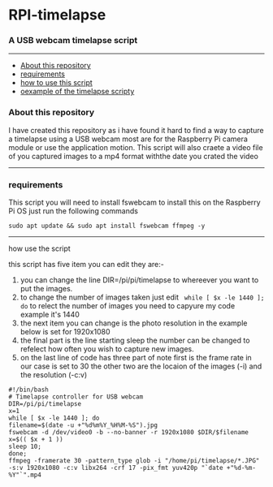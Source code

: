 # RPI-timelapse
### A USB webcam timelapse script

---

- [About this repository](#about)
- [requirements](#requirements)
- [how to use this script](#howto)
- [oexample of the timelapse  scripty](#code)



### <a name="about">About this repository</a>

I have created this repository as i have found it hard to find a way to capture a timelapse using a USB webcam most are for the Raspberry Pi camera module or use the application motion. This script will also craete a video file of you captured images to a mp4 format withthe date you crated the video

---

### <a name="requirements">requirements</a>
 This script you will need to install fswebcam to install this on the Raspberry Pi OS just run the following commands
```
sudo apt update && sudo apt install fswebcam ffmpeg -y
```

---

<a name="howto">how use the script</a>

this script has five item you can edit they are:-

1. you can change the line DIR=/pi/pi/timelapse to whereever you want to put the images.
2.  to change the number of images taken just edit ```
while [ $x -le 1440 ]; do``` to relect the number of images you need to capyure my code example it's 1440
3. the next item you  can change is the  photo resolution in the example below is set for 1920x1080
4. the final part is the line starting sleep the number can be changed to refelect how often you wish to capture new images.
5. on the last line of code has three part of note first is the frame rate in our case is set to 30 the other two are the locaion of the images (-i) and the resolution (-c:v)


<a name="code"></a>
```
#!/bin/bash
# Timelapse controller for USB webcam
DIR=/pi/pi/timelapse
x=1
while [ $x -le 1440 ]; do
filename=$(date -u +"%d%m%Y_%H%M-%S").jpg
fswebcam -d /dev/video0 -b --no-banner -r 1920x1080 $DIR/$filename
x=$(( $x + 1 ))
sleep 10;
done;
ffmpeg -framerate 30 -pattern_type glob -i "/home/pi/timelapse/*.JPG" -s:v 1920x1080 -c:v libx264 -crf 17 -pix_fmt yuv420p "`date +"%d-%m-%Y"`".mp4
```
